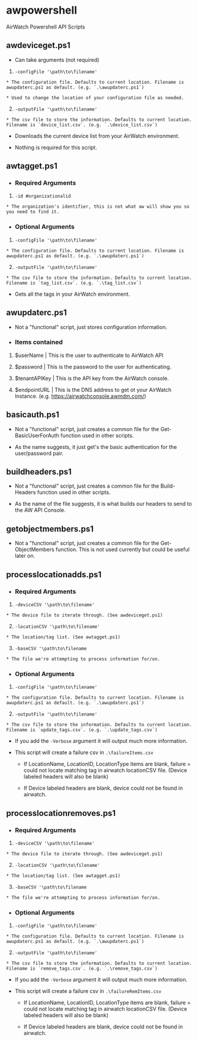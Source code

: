 # awpowershell
AirWatch Powershell API Scripts

## awdeviceget.ps1

 * Can take arguments (not required)
  
  1. `-configFile '\path\to\filename'`

    * The configuration file. Defaults to current location. Filename is awupdaterc.ps1 as default. (e.g. `.\awupdaterc.ps1`)

    * Used to change the location of your configuration file as needed.

  2. `-outputFile '\path\to\filename'`

    * The csv file to store the information. Defaults to current location. Filename is `device_list.csv`. (e.g. `.\device_list.csv`)

 * Downloads the current device list from your AirWatch environment.

 * Nothing is required for this script.

## awtagget.ps1

 * ### Required Arguments

  1. `-id #organizationalid`

    * The organization's identifier, this is not what aw will show you so you need to find it.

 * ### Optional Arguments

  1. `-configFile '\path\to\filename'`

    * The configuration file. Defaults to current location. Filename is awupdaterc.ps1 as default. (e.g. `.\awupdaterc.ps1`)

  2. `-outputFile '\path\to\filename'`

    * The csv file to store the information. Defaults to current location. Filename is `tag_list.csv`. (e.g. `.\tag_list.csv`)

  * Gets all the tags in your AirWatch environment.


## awupdaterc.ps1

 * Not a "functional" script, just stores configuration information.

 * ### Items contained

  1. $userName | This is the user to authenticate to AirWatch API

  2. $password | This is the password to the user for authenticating.

  3. $tenantAPIKey | This is the API key from the AirWatch console.

  4. $endpointURL | This is the DNS address to get ot your AirWatch Instance. (e.g. https://airwatchconsole.awmdm.com/)

## basicauth.ps1

 * Not a "functional" script, just creates a common file for the Get-BasicUserForAuth function used in other scripts.

 * As the name suggests, it just get's the basic authentication for the user/password pair.

## buildheaders.ps1

 * Not a "functional" script, just creates a common file for the Build-Headers function used in other scripts.

 * As the name of the file suggests, it is what builds our headers to send to the AW API Console.

## getobjectmembers.ps1

 * Not a "functional" script, just creates a common file for the Get-ObjectMembers function. This is not used currently but could be useful later on.

## processlocationadds.ps1

 * ### Required Arguments

  1. `-deviceCSV '\path\to\filename'`

    * The device file to iterate through. (See awdeviceget.ps1)

  2. `-locationCSV '\path\to\filename'`

    * The location/tag list. (See awtagget.ps1)

  3. `-baseCSV '\path\to\filename`

    * The file we're attempting to process information for/on.

 * ### Optional Arguments

  1. `-configFile '\path\to\filename'`

    * The configuration file. Defaults to current location. Filename is awupdaterc.ps1 as default. (e.g. `.\awupdaterc.ps1`)

  2. `-outputFile '\path\to\filename'`

    * The csv file to store the information. Defaults to current location. Filename is `update_tags.csv`. (e.g. `.\update_tags.csv`)

  * If you add the `-Verbose` argument it will output much more information.

  * This script will create a failure csv in `.\failureItems.csv`

    * If LocationName, LocationID, LocationType items are blank, failure = could not locate matching tag in airwatch locationCSV file. (Device labeled headers will also be blank)

    * If Device labeled headers are blank, device could not be found in airwatch.

## processlocationremoves.ps1

 * ### Required Arguments

  1. `-deviceCSV '\path\to\filename'`

    * The device file to iterate through. (See awdeviceget.ps1)

  2. `-locationCSV '\path\to\filename'`

    * The location/tag list. (See awtagget.ps1)

  3. `-baseCSV '\path\to\filename`

    * The file we're attempting to process information for/on.

 * ### Optional Arguments

  1. `-configFile '\path\to\filename'`

    * The configuration file. Defaults to current location. Filename is awupdaterc.ps1 as default. (e.g. `.\awupdaterc.ps1`)

  2. `-outputFile '\path\to\filename'`

    * The csv file to store the information. Defaults to current location. Filename is `remove_tags.csv`. (e.g. `.\remove_tags.csv`)

  * If you add the `-Verbose` argument it will output much more information.

  * This script will create a failure csv in `.\failureRemItems.csv`

    * If LocationName, LocationID, LocationType items are blank, failure = could not locate matching tag in airwatch locationCSV file. (Device labeled headers will also be blank)

    * If Device labeled headers are blank, device could not be found in airwatch.
